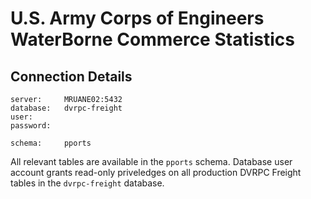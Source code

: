 # U.S. Army Corps of Engineers WaterBorne Commerce Statistics
## Connection Details
```
server:     MRUANE02:5432
database:   dvrpc-freight
user:       
password:   
​
schema:     pports
```
All relevant tables are available in the `pports` schema. Database user account grants read-only priveledges on all production DVRPC Freight tables in the `dvrpc-freight` database.